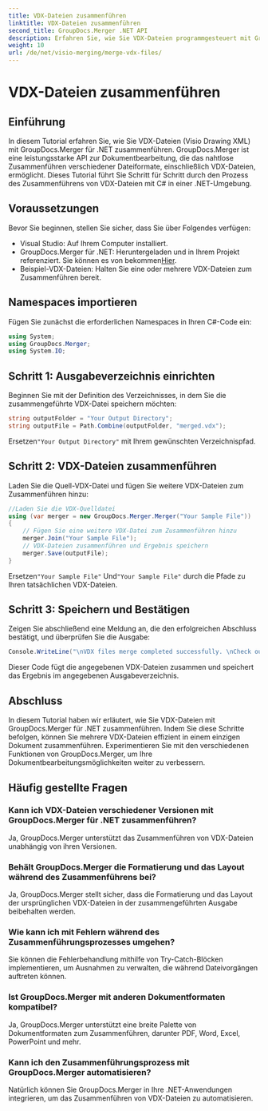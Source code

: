 ```yaml
---
title: VDX-Dateien zusammenführen
linktitle: VDX-Dateien zusammenführen
second_title: GroupDocs.Merger .NET API
description: Erfahren Sie, wie Sie VDX-Dateien programmgesteuert mit GroupDocs.Merger für .NET zusammenführen. Dieses Tutorial bietet eine Schritt-für-Schritt-Anleitung.
weight: 10
url: /de/net/visio-merging/merge-vdx-files/
---
```


# VDX-Dateien zusammenführen

## Einführung
In diesem Tutorial erfahren Sie, wie Sie VDX-Dateien (Visio Drawing XML) mit GroupDocs.Merger für .NET zusammenführen. GroupDocs.Merger ist eine leistungsstarke API zur Dokumentbearbeitung, die das nahtlose Zusammenführen verschiedener Dateiformate, einschließlich VDX-Dateien, ermöglicht. Dieses Tutorial führt Sie Schritt für Schritt durch den Prozess des Zusammenführens von VDX-Dateien mit C# in einer .NET-Umgebung.
## Voraussetzungen
Bevor Sie beginnen, stellen Sie sicher, dass Sie über Folgendes verfügen:
- Visual Studio: Auf Ihrem Computer installiert.
-  GroupDocs.Merger für .NET: Heruntergeladen und in Ihrem Projekt referenziert. Sie können es von bekommen[Hier](https://releases.groupdocs.com/merger/net/).
- Beispiel-VDX-Dateien: Halten Sie eine oder mehrere VDX-Dateien zum Zusammenführen bereit.

## Namespaces importieren
Fügen Sie zunächst die erforderlichen Namespaces in Ihren C#-Code ein:
```csharp
using System; 
using GroupDocs.Merger;
using System.IO;
```
## Schritt 1: Ausgabeverzeichnis einrichten
Beginnen Sie mit der Definition des Verzeichnisses, in dem Sie die zusammengeführte VDX-Datei speichern möchten:
```csharp
string outputFolder = "Your Output Directory";
string outputFile = Path.Combine(outputFolder, "merged.vdx");
```
 Ersetzen`"Your Output Directory"` mit Ihrem gewünschten Verzeichnispfad.
## Schritt 2: VDX-Dateien zusammenführen
Laden Sie die Quell-VDX-Datei und fügen Sie weitere VDX-Dateien zum Zusammenführen hinzu:
```csharp
//Laden Sie die VDX-Quelldatei
using (var merger = new GroupDocs.Merger.Merger("Your Sample File"))
{
    // Fügen Sie eine weitere VDX-Datei zum Zusammenführen hinzu
    merger.Join("Your Sample File");
    // VDX-Dateien zusammenführen und Ergebnis speichern
    merger.Save(outputFile);
}
```
 Ersetzen`"Your Sample File"` Und`"Your Sample File"` durch die Pfade zu Ihren tatsächlichen VDX-Dateien.
## Schritt 3: Speichern und Bestätigen
Zeigen Sie abschließend eine Meldung an, die den erfolgreichen Abschluss bestätigt, und überprüfen Sie die Ausgabe:
```csharp
Console.WriteLine("\nVDX files merge completed successfully. \nCheck output in {0}", outputFolder);
```
Dieser Code fügt die angegebenen VDX-Dateien zusammen und speichert das Ergebnis im angegebenen Ausgabeverzeichnis.

## Abschluss
In diesem Tutorial haben wir erläutert, wie Sie VDX-Dateien mit GroupDocs.Merger für .NET zusammenführen. Indem Sie diese Schritte befolgen, können Sie mehrere VDX-Dateien effizient in einem einzigen Dokument zusammenführen. Experimentieren Sie mit den verschiedenen Funktionen von GroupDocs.Merger, um Ihre Dokumentbearbeitungsmöglichkeiten weiter zu verbessern.

## Häufig gestellte Fragen
### Kann ich VDX-Dateien verschiedener Versionen mit GroupDocs.Merger für .NET zusammenführen?
Ja, GroupDocs.Merger unterstützt das Zusammenführen von VDX-Dateien unabhängig von ihren Versionen.
### Behält GroupDocs.Merger die Formatierung und das Layout während des Zusammenführens bei?
Ja, GroupDocs.Merger stellt sicher, dass die Formatierung und das Layout der ursprünglichen VDX-Dateien in der zusammengeführten Ausgabe beibehalten werden.
### Wie kann ich mit Fehlern während des Zusammenführungsprozesses umgehen?
Sie können die Fehlerbehandlung mithilfe von Try-Catch-Blöcken implementieren, um Ausnahmen zu verwalten, die während Dateivorgängen auftreten können.
### Ist GroupDocs.Merger mit anderen Dokumentformaten kompatibel?
Ja, GroupDocs.Merger unterstützt eine breite Palette von Dokumentformaten zum Zusammenführen, darunter PDF, Word, Excel, PowerPoint und mehr.
### Kann ich den Zusammenführungsprozess mit GroupDocs.Merger automatisieren?
Natürlich können Sie GroupDocs.Merger in Ihre .NET-Anwendungen integrieren, um das Zusammenführen von VDX-Dateien zu automatisieren.